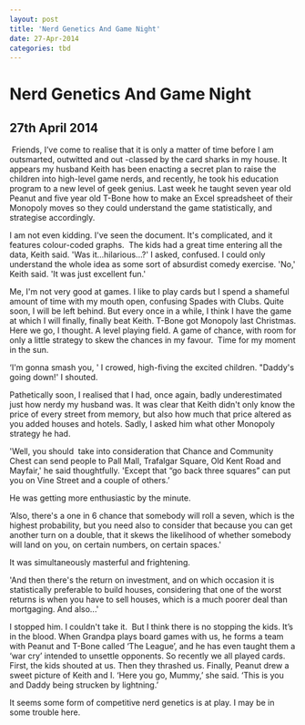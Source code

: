 ```yaml
---
layout: post
title: 'Nerd Genetics And Game Night'
date: 27-Apr-2014
categories: tbd
---
```


# Nerd Genetics And Game Night

## 27th April 2014

<p <img class="photo-horiz" src="/images/2014/04/unnamed-2.jpg" /></p>

<p This letter is probably written by Australian chess grand-master Cecil Purdy,   and describes playing against Keith's philosopher grandfather Gauius. From the Melbourne Library archives.</p>

<p **This post was first published in Practical Parenting Magazine, March 2014**</p>

 Friends, I’ve come to realise that it is only a matter of time before I am outsmarted, outwitted and out -classed by the card sharks in my house. It appears my husband Keith has been enacting a secret plan to raise the children into high-level game nerds, and recently, he took his education program to a new level of geek genius. Last week he taught seven year old Peanut and five year old T-Bone how to make an Excel spreadsheet of their Monopoly moves so they could understand the game statistically, and strategise accordingly.

I am not even kidding. I've seen the document. It's complicated, and it features colour-coded graphs.  The kids had a great time entering all the data, Keith said. 'Was it...hilarious...?' I asked, confused. I could only understand the whole idea as some sort of absurdist comedy exercise. 'No,' Keith said. 'It was just excellent fun.'

Me, I'm not very good at games. I like to play cards but I spend a shameful amount of time with my mouth open, confusing Spades with Clubs. Quite soon, I will be left behind. But every once in a while, I think I have the game at which I will finally, finally beat Keith. T-Bone got Monopoly last Christmas. Here we go, I thought. A level playing field. A game of chance, with room for only a little strategy to skew the chances in my favour.  Time for my moment in the sun.

‘I'm gonna smash you, ' I crowed, high-fiving the excited children. "Daddy's going down!' I shouted.

Pathetically soon, I realised that I had, once again, badly underestimated just how nerdy my husband was. It was clear that Keith didn't only know the price of every street from memory, but also how much that price altered as you added houses and hotels. Sadly, I asked him what other Monopoly strategy he had.

'Well, you should  take into consideration that Chance and Community Chest can send people to Pall Mall, Trafalgar Square, Old Kent Road and Mayfair,' he said thoughtfully. 'Except that “go back three squares” can put you on Vine Street and a couple of others.’

He was getting more enthusiastic by the minute.

‘Also, there's a one in 6 chance that somebody will roll a seven, which is the highest probability, but you need also to consider that because you can get another turn on a double, that it skews the likelihood of whether somebody will land on you, on certain numbers, on certain spaces.'

It was simultaneously masterful and frightening.

'And then there's the return on investment, and on which occasion it is statistically preferable to build houses, considering that one of the worst returns is when you have to sell houses, which is a much poorer deal than mortgaging. And also...'

I stopped him. I couldn't take it.  But I think there is no stopping the kids. It’s in the blood. When Grandpa plays board games with us, he forms a team with Peanut and T-Bone called ‘The League’, and he has even taught them a ‘war cry’ intended to unsettle opponents. So recently we all played cards. First, the kids shouted at us. Then they thrashed us. Finally, Peanut drew a sweet picture of Keith and I. ‘Here you go, Mummy,’ she said. ‘This is you and Daddy being strucken by lightning.’

It seems some form of competitive nerd genetics is at play. I may be in some trouble here.
